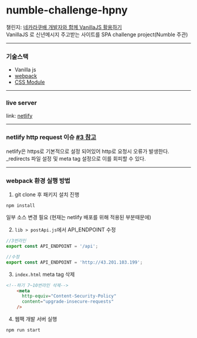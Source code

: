 # numble-challenge-hpny
챌린지: [네카라쿠배 개발자와 함께 VanillaJS 활용하기](https://www.numble.it/501cc258-649f-4c73-b64b-bb4fea000640)
<br>VanillaJS 로 신년메시지 주고받는 사이트를 SPA challenge project(Numble 주관)

---
### 기술스택
- Vanilla js
- [webpack](https://webpack.js.org/)
- [CSS Module](https://webpack.js.org/loaders/css-loader/#pure-css-css-modules-and-postcss)


---
### live server
link: [netlify](https://taupe-licorice-34a149.netlify.app/)

---
### netlify http request 이슈 [#3 참고](https://github.com/wjdwjdtn92/numble-challenge-hpny/pull/3)
netlify은 https로 기본적으로 설정 되어있어 http로 요청시 오류가 발생한다.
_redirects 파일 설정 및 meta tag 설정으로 이를 회피할 수 있다.

---

### webpack 환경 실행 방법
1. git clone 후 패키지 설치 진행
```
npm install
```
일부 소스 변경 필요 (현재는 netlify 배포를 위해 적용된 부분때문에)

2. `lib > postApi.js`에서 API_ENDPOINT 수정 

```js
//3번라인
export const API_ENDPOINT = '/api';

//수정
export const API_ENDPOINT = 'http://43.201.103.199';

```

3. `index.html` meta tag 삭제
```html
<!--하기 7~10번라인 삭제-->
    <meta
      http-equiv="Content-Security-Policy"
      content="upgrade-insecure-requests"
    />
```
4. 웹팩 개발 서버 실행
```
npm run start
```

